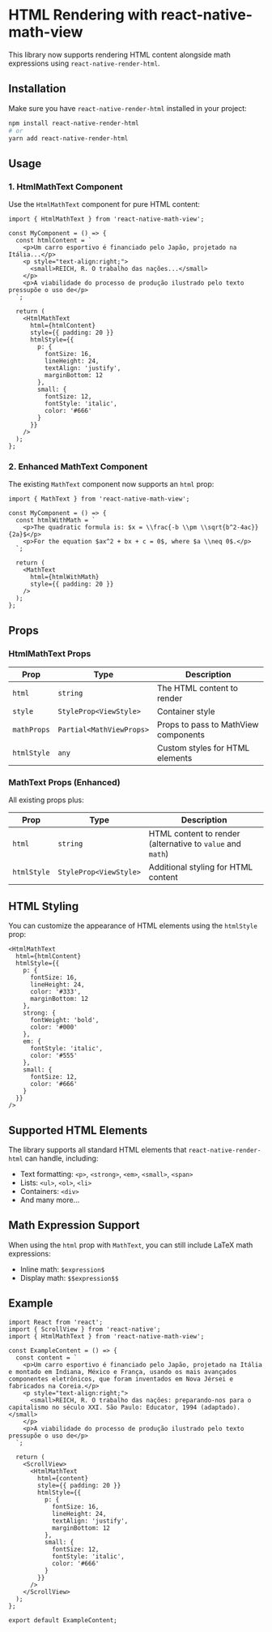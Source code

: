 # HTML Rendering with react-native-math-view

This library now supports rendering HTML content alongside math expressions using `react-native-render-html`.

## Installation

Make sure you have `react-native-render-html` installed in your project:

```bash
npm install react-native-render-html
# or
yarn add react-native-render-html
```

## Usage

### 1. HtmlMathText Component

Use the `HtmlMathText` component for pure HTML content:

```tsx
import { HtmlMathText } from 'react-native-math-view';

const MyComponent = () => {
  const htmlContent = `
    <p>Um carro esportivo é financiado pelo Japão, projetado na Itália...</p>
    <p style="text-align:right;">
      <small>REICH, R. O trabalho das nações...</small>
    </p>
    <p>A viabilidade do processo de produção ilustrado pelo texto pressupõe o uso de</p>
  `;

  return (
    <HtmlMathText
      html={htmlContent}
      style={{ padding: 20 }}
      htmlStyle={{
        p: {
          fontSize: 16,
          lineHeight: 24,
          textAlign: 'justify',
          marginBottom: 12
        },
        small: {
          fontSize: 12,
          fontStyle: 'italic',
          color: '#666'
        }
      }}
    />
  );
};
```

### 2. Enhanced MathText Component

The existing `MathText` component now supports an `html` prop:

```tsx
import { MathText } from 'react-native-math-view';

const MyComponent = () => {
  const htmlWithMath = `
    <p>The quadratic formula is: $x = \\frac{-b \\pm \\sqrt{b^2-4ac}}{2a}$</p>
    <p>For the equation $ax^2 + bx + c = 0$, where $a \\neq 0$.</p>
  `;

  return (
    <MathText
      html={htmlWithMath}
      style={{ padding: 20 }}
    />
  );
};
```

## Props

### HtmlMathText Props

| Prop | Type | Description |
|------|------|-------------|
| `html` | `string` | The HTML content to render |
| `style` | `StyleProp<ViewStyle>` | Container style |
| `mathProps` | `Partial<MathViewProps>` | Props to pass to MathView components |
| `htmlStyle` | `any` | Custom styles for HTML elements |

### MathText Props (Enhanced)

All existing props plus:

| Prop | Type | Description |
|------|------|-------------|
| `html` | `string` | HTML content to render (alternative to `value` and `math`) |
| `htmlStyle` | `StyleProp<ViewStyle>` | Additional styling for HTML content |

## HTML Styling

You can customize the appearance of HTML elements using the `htmlStyle` prop:

```tsx
<HtmlMathText
  html={htmlContent}
  htmlStyle={{
    p: {
      fontSize: 16,
      lineHeight: 24,
      color: '#333',
      marginBottom: 12
    },
    strong: {
      fontWeight: 'bold',
      color: '#000'
    },
    em: {
      fontStyle: 'italic',
      color: '#555'
    },
    small: {
      fontSize: 12,
      color: '#666'
    }
  }}
/>
```

## Supported HTML Elements

The library supports all standard HTML elements that `react-native-render-html` can handle, including:

- Text formatting: `<p>`, `<strong>`, `<em>`, `<small>`, `<span>`
- Lists: `<ul>`, `<ol>`, `<li>`
- Containers: `<div>`
- And many more...

## Math Expression Support

When using the `html` prop with `MathText`, you can still include LaTeX math expressions:

- Inline math: `$expression$`
- Display math: `$$expression$$`

## Example

```tsx
import React from 'react';
import { ScrollView } from 'react-native';
import { HtmlMathText } from 'react-native-math-view';

const ExampleContent = () => {
  const content = `
    <p>Um carro esportivo é financiado pelo Japão, projetado na Itália e montado em Indiana, México e França, usando os mais avançados componentes eletrônicos, que foram inventados em Nova Jérsei e fabricados na Coreia.</p>
    <p style="text-align:right;">
      <small>REICH, R. O trabalho das nações: preparando-nos para o capitalismo no século XXI. São Paulo: Educator, 1994 (adaptado).</small>
    </p>
    <p>A viabilidade do processo de produção ilustrado pelo texto pressupõe o uso de</p>
  `;

  return (
    <ScrollView>
      <HtmlMathText
        html={content}
        style={{ padding: 20 }}
        htmlStyle={{
          p: {
            fontSize: 16,
            lineHeight: 24,
            textAlign: 'justify',
            marginBottom: 12
          },
          small: {
            fontSize: 12,
            fontStyle: 'italic',
            color: '#666'
          }
        }}
      />
    </ScrollView>
  );
};

export default ExampleContent;
```
